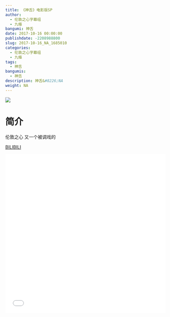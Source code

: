 ```yaml
---
title: 《神舌》电影版SP
author: 
  - 伦敦之心字幕组
  - 九條
bangumi: 神舌
date: 2017-10-16 00:00:00
publishdate: -2208988800
slug: 2017-10-16_NA_1685010
categories: 
  - 伦敦之心字幕组
  - 九條
tags: 
  - 神舌
bangumis: 
  - 神舌
description: 神舌&#8226;NA
weight: NA
---
```


![](https://i.imgur.com/189pWlM.png)

# 简介  
伦敦之心 又一个被调戏的

  [BILIBILI](https://www.bilibili.com/video/av1685010/)


<div class="vcontainer">  <iframe class='video' src="//www.bilibili.com/blackboard/player.html?cid=2569082&aid=1685010" width="100%" height="500" frameborder="0" allowfullscreen="allowfullscreen"></iframe></div>
